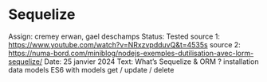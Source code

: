 # Sequelize

Assign: cremey erwan, gael deschamps
Status: Tested
source 1: https://www.youtube.com/watch?v=NRxzvpdduvQ&t=4535s
source 2: https://numa-bord.com/miniblog/nodejs-exemples-dutilisation-avec-lorm-sequelize/
Date: 25 janvier 2024
Text: What’s Sequelize & ORM ?
installation
data models
ES6 with models
get / update / delete